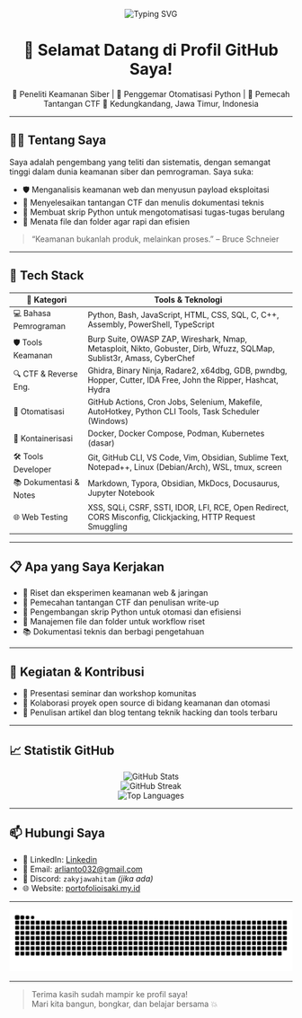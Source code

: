 <p align="center">
  <img src="https://readme-typing-svg.demolab.com?font=Comic+Neue&size=24&pause=1000&color=F75C7E&center=true&vCenter=true&width=435&lines=Halo%2C+Saya+Muhammad+Isaki+Prananda!;Cybersecurity+%7C+Python+%7C+CTF+Solver;Selalu+Belajar%2C+Selalu+Menyusun+Payload" alt="Typing SVG" />
</p>

<h1 align="center">👋 Selamat Datang di Profil GitHub Saya!</h1>
<p align="center">
  🔐 Peneliti Keamanan Siber | 🐍 Penggemar Otomatisasi Python | 🧠 Pemecah Tantangan CTF  
  📍 Kedungkandang, Jawa Timur, Indonesia  
</p>

---

## 🧑‍💻 Tentang Saya

Saya adalah pengembang yang teliti dan sistematis, dengan semangat tinggi dalam dunia keamanan siber dan pemrograman. Saya suka:
- 🛡️ Menganalisis keamanan web dan menyusun payload eksploitasi  
- 🧩 Menyelesaikan tantangan CTF dan menulis dokumentasi teknis  
- 🐍 Membuat skrip Python untuk mengotomatisasi tugas-tugas berulang  
- 📁 Menata file dan folder agar rapi dan efisien

> “Keamanan bukanlah produk, melainkan proses.” – Bruce Schneier

---

## 🧰 Tech Stack

| 🔧 Kategori             | Tools & Teknologi                                                                                                      |
|------------------------|------------------------------------------------------------------------------------------------------------------------|
| 💻 Bahasa Pemrograman   | Python, Bash, JavaScript, HTML, CSS, SQL, C, C++, Assembly, PowerShell, TypeScript                                    |
| 🛡️ Tools Keamanan       | Burp Suite, OWASP ZAP, Wireshark, Nmap, Metasploit, Nikto, Gobuster, Dirb, Wfuzz, SQLMap, Sublist3r, Amass, CyberChef |
| 🔍 CTF & Reverse Eng.   | Ghidra, Binary Ninja, Radare2, x64dbg, GDB, pwndbg, Hopper, Cutter, IDA Free, John the Ripper, Hashcat, Hydra          |
| 🤖 Otomatisasi          | GitHub Actions, Cron Jobs, Selenium, Makefile, AutoHotkey, Python CLI Tools, Task Scheduler (Windows)                 |
| 🐳 Kontainerisasi       | Docker, Docker Compose, Podman, Kubernetes (dasar)                                                                    |
| 🛠️ Tools Developer      | Git, GitHub CLI, VS Code, Vim, Obsidian, Sublime Text, Notepad++, Linux (Debian/Arch), WSL, tmux, screen              |
| 📚 Dokumentasi & Notes  | Markdown, Typora, Obsidian, MkDocs, Docusaurus, Jupyter Notebook                                                      |
| 🌐 Web Testing          | XSS, SQLi, CSRF, SSTI, IDOR, LFI, RCE, Open Redirect, CORS Misconfig, Clickjacking, HTTP Request Smuggling            |

---

## 📋 Apa yang Saya Kerjakan

- 🔎 Riset dan eksperimen keamanan web & jaringan  
- 🧩 Pemecahan tantangan CTF dan penulisan write-up  
- 🐍 Pengembangan skrip Python untuk otomasi dan efisiensi  
- 📁 Manajemen file dan folder untuk workflow riset  
- 📚 Dokumentasi teknis dan berbagi pengetahuan

---

## 📅 Kegiatan & Kontribusi

- 🎤 Presentasi seminar dan workshop komunitas  
- 🤝 Kolaborasi proyek open source di bidang keamanan dan otomasi  
- 📝 Penulisan artikel dan blog tentang teknik hacking dan tools terbaru

---

## 📈 Statistik GitHub

<p align="center">
  <img src="https://github-readme-stats.vercel.app/api?username=yourusername&show_icons=true&theme=radical" alt="GitHub Stats" />
  <br>
  <img src="https://github-readme-streak-stats.herokuapp.com/?user=yourusername&theme=radical" alt="GitHub Streak" />
  <br>
  <img src="https://github-readme-stats.vercel.app/api/top-langs/?username=yourusername&layout=compact&theme=radical" alt="Top Languages" />
</p>

---

## 📫 Hubungi Saya

- 💼 LinkedIn: [Linkedin](https://www.linkedin.com/in/muhammad-isaki-prananda-454668240/)
- 📧 Email: arlianto032@gmail.com  
- 🧠 Discord: `zakyjawahitam` *(jika ada)*  
- 🌐 Website: [portofolioisaki.my.id](https://portofolioisaki.my.id)

---

<p align="center">
  <img src="https://raw.githubusercontent.com/Platane/snk/output/github-contribution-grid-snake.svg" alt="Snake animation" />
</p>

---

> Terima kasih sudah mampir ke profil saya!  
> Mari kita bangun, bongkar, dan belajar bersama 💥
